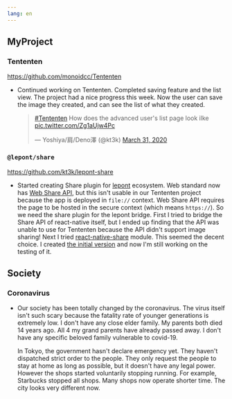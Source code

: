 ```yaml
---
lang: en
---
```


## MyProject

### Tententen

https://github.com/monoidcc/Tententen

- Continued working on Tententen. Completed saving feature and the list view. The project had a nice progress this week. Now the user can save the image they created, and can see the list of what they created.

  <blockquote class="twitter-tweet"><p lang="en" dir="ltr"><a href="https://twitter.com/hashtag/Tententen?src=hash&amp;ref_src=twsrc%5Etfw">#Tententen</a> How does the advanced user&#39;s list page look ilke <a href="https://t.co/Zg1aUjw4Pc">pic.twitter.com/Zg1aUjw4Pc</a></p>&mdash; Yoshiya/肩/Deno澤 (@kt3k) <a href="https://twitter.com/kt3k/status/1245050785387253760?ref_src=twsrc%5Etfw">March 31, 2020</a></blockquote> <script async src="https://platform.twitter.com/widgets.js" charset="utf-8"></script>

### `@lepont/share`

https://github.com/kt3k/lepont-share

- Started creating Share plugin for [lepont][] ecosystem. Web standard now has [Web Share API](https://developer.mozilla.org/en-US/docs/Web/API/Navigator/share), but this isn't usable in our Tententen project because the app is deployed in `file://` context. Web Share API requires the page to be hosted in the secure context (which means `https://`). So we need the share plugin for the lepont bridge. First I tried to bridge the Share API of react-native itself, but I ended up finding that the API was unable to use for Tententen because the API didn't support image sharing! Next I tried [react-native-share][] module. This seemed the decent choice. I created [the initial version](https://github.com/kt3k/lepont-share/commit/b7ee2077852468f4f3c57cb478bf1ebeca304ccd) and now I'm still working on the testing of it.

## Society

### Coronavirus

- Our society has been totally changed by the coronavirus. The virus itself isn't such scary because the fatality rate of younger generations is extremely low. I don't have any close elder family. My parents both died 14 years ago. All 4 my grand parents have already passed away. I don't have any specific beloved family vulnerable to covid-19.

  In Tokyo, the government hasn't declare emergency yet. They haven't dispatched strict order to the people. They only request the people to stay at home as long as possible, but it doesn't have any legal power. However the shops started voluntarily stopping running. For example, Starbucks stopped all shops. Many shops now operate shorter time. The city looks very different now.

[lepont]: https://github.com/kt3k/lepont
[react-native-share]: https://www.npmjs.com/package/react-native-share
